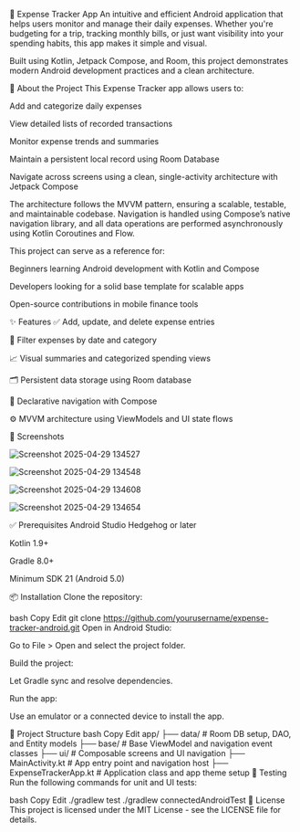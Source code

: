 💸 Expense Tracker App
An intuitive and efficient Android application that helps users monitor and manage their daily expenses. Whether you're budgeting for a trip, tracking monthly bills, or just want visibility into your spending habits, this app makes it simple and visual.

Built using Kotlin, Jetpack Compose, and Room, this project demonstrates modern Android development practices and a clean architecture.

🧾 About the Project
This Expense Tracker app allows users to:

Add and categorize daily expenses

View detailed lists of recorded transactions

Monitor expense trends and summaries

Maintain a persistent local record using Room Database

Navigate across screens using a clean, single-activity architecture with Jetpack Compose

The architecture follows the MVVM pattern, ensuring a scalable, testable, and maintainable codebase. Navigation is handled using Compose’s native navigation library, and all data operations are performed asynchronously using Kotlin Coroutines and Flow.

This project can serve as a reference for:

Beginners learning Android development with Kotlin and Compose

Developers looking for a solid base template for scalable apps

Open-source contributions in mobile finance tools

✨ Features
✅ Add, update, and delete expense entries

📅 Filter expenses by date and category

📈 Visual summaries and categorized spending views

🗂️ Persistent data storage using Room database

🧭 Declarative navigation with Compose

⚙️ MVVM architecture using ViewModels and UI state flows

📸 Screenshots



![Screenshot 2025-04-29 134527](https://github.com/user-attachments/assets/9fd49697-6d0b-4ff1-b920-09175aad5f1c)

![Screenshot 2025-04-29 134548](https://github.com/user-attachments/assets/bdc8c98c-2e05-436d-ab98-949f39d05ecb)

![Screenshot 2025-04-29 134608](https://github.com/user-attachments/assets/a06fc0fc-d0ac-4afb-8074-f8d772a926e9)

![Screenshot 2025-04-29 134654](https://github.com/user-attachments/assets/6a4d6fc4-d0ac-46f4-8a57-9eab19adb122)


✅ Prerequisites
Android Studio Hedgehog or later

Kotlin 1.9+

Gradle 8.0+

Minimum SDK 21 (Android 5.0)

📦 Installation
Clone the repository:

bash
Copy
Edit
git clone https://github.com/yourusername/expense-tracker-android.git
Open in Android Studio:

Go to File > Open and select the project folder.

Build the project:

Let Gradle sync and resolve dependencies.

Run the app:

Use an emulator or a connected device to install the app.

🧱 Project Structure
bash
Copy
Edit
app/
├── data/                # Room DB setup, DAO, and Entity models
├── base/                # Base ViewModel and navigation event classes
├── ui/                  # Composable screens and UI navigation
├── MainActivity.kt      # App entry point and navigation host
├── ExpenseTrackerApp.kt # Application class and app theme setup
🧪 Testing
Run the following commands for unit and UI tests:

bash
Copy
Edit
./gradlew test
./gradlew connectedAndroidTest
📄 License
This project is licensed under the MIT License - see the LICENSE file for details.
